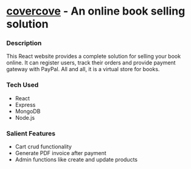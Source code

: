 # [covercove](https://covercove.herokuapp.com/) - An online book selling solution

### Description

This React website provides a complete solution for selling your book online. It can register users, track their orders and provide payment gateway with PayPal. All and all, it is a virtual store for books.

### Tech Used

- React
- Express
- MongoDB
- Node.js

### Salient Features

- Cart crud functionality
- Generate PDF invoice after payment
- Admin functions like create and update products


